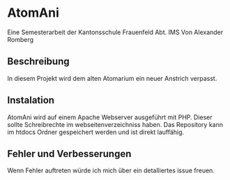 # AtomAni
Eine Semesterarbeit der Kantonsschule Frauenfeld Abt. IMS
Von Alexander Romberg

## Beschreibung
In diesem Projekt wird dem alten Atomarium ein neuer Anstrich verpasst.

## Instalation
AtomAni wird auf einem Apache Webserver ausgeführt mit PHP. Dieser sollte Schreibrechte im webseitenverzeichniss haben.
Das Repository kann im htdocs Ordner gespeichert werden und ist direkt lauffähig.

## Fehler und Verbesserungen
Wenn Fehler auftreten würde ich mich über ein detalliertes issue freuen.
